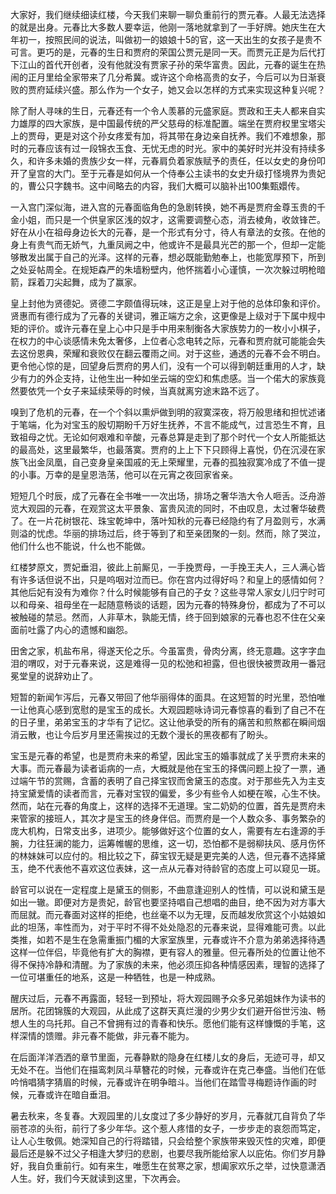 
大家好，我们继续细读红楼，今天我们来聊一聊负重前行的贾元春。人最无法选择的就是出身。元春比大多数人要幸运，他刚一落地就拿到了一手好牌。她庆生在大年初一，按照民间的说法，叫做初一的娘娘十5的官，这一天出生的女孩子是贵不可言。更巧的是，元春的生日和贾府的荣国公贾元是同一天。而贾元正是为后代打下江山的首代开创者，没有他就没有贾家子孙的荣华富贵。因此，元春的诞生在热闹的正月里给全家带来了几分希冀。或许这个命格高贵的女子，今后可以为日渐衰败的贾府延续兴盛。那么作为一个女子，她又会以怎样的方式来实现这种复兴呢？

除了耐人寻味的生日，元春还有一个令人羡慕的元盛家庭。贾政和王夫人都来自实力雄厚的四大家族，是中国最传统的严父慈母的标准配置。端坐在贾府权里宝塔尖上的贾母，更是对这个孙女疼爱有加，将其带在身边亲自抚养。我们不难想象，那时的元春应该有过一段锦衣玉食、无忧无虑的时光。家中的美好时光并没有持续多久，和许多未婚的贵族少女一样，元春肩负着家族赋予的责任，任以女史的身份叩开了皇宫的大门。至于元春是如何从一个侍奉公主读书的女史升级打怪境界为贵妃的，曹公只字魏书。这中间略去的内容，我们大概可以脑补出100集甄嬛传。

一入宫门深似海，进入宫的元春面临角色的急剧转换，她不再是贾府金尊玉贵的千金小姐，而只是一个供皇家区浅的奴才，这需要调整心态，消去棱角，收敛锋芒。好在从小在祖母身边长大的元春，是一个形式有分寸，待人有章法的女孩。在他的身上有贵气而无娇气，九重凤阙之中，他或许不是最具光芒的那一个，但却一定能够散发出属于自己的光泽。这样的元春，想必既能勤勉奉上，也能宽厚预下，所到之处妥帖周全。在规矩森严的朱墙粉壁内，他怀揣着小心谨慎，一次次躲过明枪暗箭，踩着刀尖起舞，成为了赢家。

皇上封他为贤德妃。贤德二字颇值得玩味，这正是皇上对于他的总体印象和评价。贤惠而有德行成为了元春的关键词，雅正端方之余，这更像是上级对于下属中规中矩的评价。或许元春在皇上心中只是手中用来制衡各大家族势力的一枚小小棋子，在权力的中心谈感情未免太奢侈，上位者心念电转之际，元春和贾府就可能能会失去这份恩典，荣耀和衰败仅在翻云覆雨之间。对于这些，通透的元春不会不明白。更令他心惊的是，回望身后贾府的男人们，没有一个可以得到朝廷重用的人才，缺少有力的外企支持，让他生出一种如坐云端的空幻和焦虑感。当一个偌大的家族竟然要依凭一个女子来延续荣辱的时候，当真就离穷途末路不远了。

嗅到了危机的元春，在一个个斜以熏炉做到明的寂寞深夜，将万般思绪和担忧述诸于笔端，化为对宝玉的殷切期盼千万好生抚养，不言不能成气，过言恐生不育，且致祖母之忧。无论如何艰难和辛酸，元春总算是走到了那个时代一个女人所能抵达的最高处，这里最繁华，也最落寞。贾府的上上下下只顾得上喜悦，仍在沉浸在家族飞出金凤凰，自己变身皇亲国戚的无上荣耀里，元春的孤独寂寞冷成了不值一提的小事。万幸的是皇恩浩荡，他可以在元宵之夜回家省亲。

短短几个时辰，成了元春在全书唯一一次出场，排场之奢华浩大令人咂舌。泛舟游览大观园的元春，在观赏这太平景象、富贵风流的同时，不由叹息，太过奢华破费了。在一片花树银花、珠宝乾坤中，落叶知秋的元春已经隐约有了月盈则亏，水满则溢的忧虑。华丽的排场过后，终于等到了和至亲团聚的一刻。然而，除了哭泣，他们什么也不能说，什么也不能做。

红楼梦原文，贾妃垂泪，彼此上前厮见，一手挽贾母，一手挽王夫人，三人满心皆有许多话但说不出，只是呜咽对泣而已。你在宫内过得好吗？和皇上的感情如何？其他后妃有没有为难你？什么时候能够有自己的子女？这些寻常人家女儿归宁时可以和母亲、祖母坐在一起随意畅谈的话题，因为元春的特殊身份，都成为了不可以被触碰的禁忌。然而，人非草木，孰能无情，终于回到娘家的元春也忍不住在父亲面前吐露了内心的遗憾和幽怨。

田舍之家，机盐布帛，得遂天伦之乐。今虽富贵，骨肉分离，终无意趣。这字字血泪的喟叹，对于元春来说，这是难得一见的松弛和袒露，但也很快被贾政用一番冠冕堂皇的说辞劝止了。

短暂的新闻乍泻后，元春又带回了他华丽得体的面具。在这短暂的时光里，恐怕唯一让他真心感到宽慰的是宝玉的成长。大观园题咏诗词元春惊喜的看到了自己不在的日子里，弟弟宝玉的才华有了记忆。这让他承受的所有的痛苦和煎熬都在瞬间烟消云散，也让今后岁月里还需挨过的无数个漫长的黑夜都有了盼头。

宝玉是元春的希望，也是贾府未来的希望，因此宝玉的婚事就成了关乎贾府未来的大事。而元春最为读者诟病的一点，大概就是他在宝玉的择偶问题上投了一票，通过端午节的赏赐，含蓄的表明了自己择宝钗而舍黛玉的态度。对于那些先入为主支持宝黛爱情的读者而言，元春对宝钗的偏爱，多少有些令人如梗在喉，心生不快。然而，站在元春的角度上，这样的选择不无道理。宝二奶奶的位置，首先是贾府未来管家的接班人，其次才是宝玉的终身伴侣。而贾府是一个人数众多、事务繁杂的庞大机构，日常支出多，进项少。能够做好这个位置的女人，需要有左右逢源的手腕，力往狂澜的能力，运筹帷幄的思维，这一切，恐怕都不是弱柳扶风、感月伤怀的林妹妹可以应付的。相比较之下，薛宝钗无疑是更完美的人选，但元春不选择黛玉，绝不代表他不喜欢这位表妹，这一点从元春对待龄官的态度上可以窥见一斑。

龄官可以说在一定程度上是黛玉的侧影，不曲意逢迎别人的性情，可以说和黛玉是如出一辙。即便对方是贵妃，龄官也要坚持唱自己想唱的曲目，绝不因为对方事大而屈就。而元春面对这样的拒绝，也丝毫不以为无理，反而越发欣赏这个小姑娘如此的坦荡，率性而为，对于平时不得不处处隐忍的元春来说，显得难能可贵。以此类推，如若不是生在急需重振门楣的大家室族里，元春或许不介意为弟弟选择待遇这样一位伴侣，毕竟他有扩大的胸襟，更有容人的雅量。但元春所处的位置让他不得不保持冷静和清醒。为了家族的未来，他必须压抑各种情感因素，理智的选择了一位可堪重任的地系，这是一种牺牲，也是一种成熟。

醒庆过后，元春不再露面，轻轻一到预址，将大观园赐予众多兄弟姐妹作为读书的居所。花团锦簇的大观园，从此成了这群天真烂漫的少男少女们避开俗世污浊、畅想人生的乌托邦。自己不曾拥有过的青春和快乐。愿他们能有这样慷慨的手笔，这样深情的馈赠。非元春不能做，非元春不能为。

在后面洋洋洒洒的章节里面，元春静默的隐身在红楼儿女的身后，无迹可寻，却又无处不在。当他们在描鸾刺凤斗草簪花的时候，元春或许在克己奉盛。当他们在低吟悄唱猜字猜眉的时候，元春或许在明争暗斗。当他们在踏雪寻梅题诗作画的时候，元春或许在暗自垂泪。

暑去秋来，冬复春。大观园里的儿女度过了多少静好的岁月，元春就兀自背负了华丽苍凉的头衔，前行了多少年华。这个惹人疼惜的女子，一步步走的哀怨而笃定，让人心生敬佩。她深知自己的行将踏错，只会给整个家族带来毁灭性的灾难，即便最后还是躲不过父子相逢大梦归的悲剧，也要尽我所能给家人以庇佑。你们岁月静好，我自负重前行。如有来生，唯愿生在贫寒之家，想阖家欢乐之举，过快意潇洒人生。好，我们今天就读到这里，下次再会。


